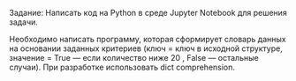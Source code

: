 Задание: 
Написать код на Python в среде Jupyter Notebook для решения задачи.

Необходимо написать программу, которая сформирует словарь данных на основании заданных критериев (ключ = ключ в исходной структуре, значение = True — если количество ниже 20 , False — остальные случаи). 
При разработке использовать dict comprehension.
